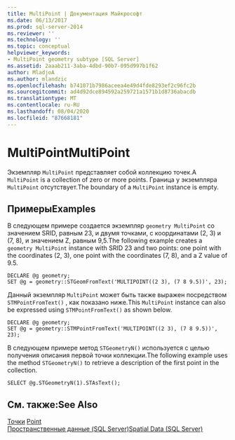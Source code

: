 ```yaml
---
title: MultiPoint | Документация Майкрософт
ms.date: 06/13/2017
ms.prod: sql-server-2014
ms.reviewer: ''
ms.technology: ''
ms.topic: conceptual
helpviewer_keywords:
- MultiPoint geometry subtype [SQL Server]
ms.assetid: 2aaab211-3aba-4dbd-90b7-095d997b1f62
author: MladjoA
ms.author: mlandzic
ms.openlocfilehash: b741071b7986aceea4e49d4fde8293ef2c96fc2b
ms.sourcegitcommit: ad4d92dce894592a259721a1571b1d8736abacdb
ms.translationtype: MT
ms.contentlocale: ru-RU
ms.lasthandoff: 08/04/2020
ms.locfileid: "87668181"
---
```

# <a name="multipoint"></a><span data-ttu-id="39e96-102">MultiPoint</span><span class="sxs-lookup"><span data-stu-id="39e96-102">MultiPoint</span></span>
  <span data-ttu-id="39e96-103">Экземпляр `MultiPoint` представляет собой коллекцию точек.</span><span class="sxs-lookup"><span data-stu-id="39e96-103">A `MultiPoint` is a collection of zero or more points.</span></span> <span data-ttu-id="39e96-104">Граница у экземпляра `MultiPoint` отсутствует.</span><span class="sxs-lookup"><span data-stu-id="39e96-104">The boundary of a `MultiPoint` instance is empty.</span></span>  
  
## <a name="examples"></a><span data-ttu-id="39e96-105">Примеры</span><span class="sxs-lookup"><span data-stu-id="39e96-105">Examples</span></span>  
 <span data-ttu-id="39e96-106">В следующем примере создается экземпляр `geometry MultiPoint` со значением SRID, равным 23, и двумя точками, с координатами (2, 3) и (7, 8), и значением Z, равным 9,5.</span><span class="sxs-lookup"><span data-stu-id="39e96-106">The following example creates a `geometry MultiPoint` instance with SRID 23 and two points: one point with the coordinates (2, 3), one point with the coordinates (7, 8), and a Z value of 9.5.</span></span>  
  
```  
DECLARE @g geometry;  
SET @g = geometry::STGeomFromText('MULTIPOINT((2 3), (7 8 9.5))', 23);  
```  
  
 <span data-ttu-id="39e96-107">Данный экземпляр `MultiPoint` может быть также выражен посредством `STMPointFromText()` , как показано ниже.</span><span class="sxs-lookup"><span data-stu-id="39e96-107">This `MultiPoint` instance can also be expressed using `STMPointFromText()` as shown below.</span></span>  
  
```  
DECLARE @g geometry;  
SET @g = geometry::STMPointFromText('MULTIPOINT((2 3), (7 8 9.5))', 23);  
```  
  
 <span data-ttu-id="39e96-108">В следующем примере метод `STGeometryN()` используется с целью получения описания первой точки коллекции.</span><span class="sxs-lookup"><span data-stu-id="39e96-108">The following example uses the method `STGeometryN()` to retrieve a description of the first point in the collection.</span></span>  
  
```  
SELECT @g.STGeometryN(1).STAsText();  
```  
  
## <a name="see-also"></a><span data-ttu-id="39e96-109">См. также:</span><span class="sxs-lookup"><span data-stu-id="39e96-109">See Also</span></span>  
 <span data-ttu-id="39e96-110">[Точки](point.md) </span><span class="sxs-lookup"><span data-stu-id="39e96-110">[Point](point.md) </span></span>  
 [<span data-ttu-id="39e96-111">Пространственные данные (SQL Server)</span><span class="sxs-lookup"><span data-stu-id="39e96-111">Spatial Data &#40;SQL Server&#41;</span></span>](spatial-data-sql-server.md)  
  
  
